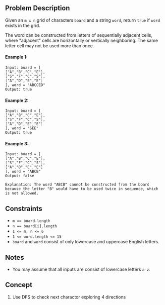 ## Problem Description

Given an `m x n` grid of characters `board` and a string `word`, return `true` if `word` exists in the grid.

The word can be constructed from letters of sequentially adjacent cells, where "adjacent" cells are horizontally or vertically neighboring. The same letter cell may not be used more than once.

#### Example 1:
```plaintext
Input: board = [
["A","B","C","E"],
["S","F","C","S"],
["A","D","E","E"]
], word = "ABCCED"
Output: true
```
#### Example 2:
```plaintext
Input: board = [
["A","B","C","E"],
["S","F","C","S"],
["A","D","E","E"]
], word = "SEE"
Output: true
```
#### Example 3:
```plaintext
Input: board = [
["A","B","C","E"],
["S","F","C","S"],
["A","D","E","E"]
], word = "ABCB"
Output: false

Explanation: The word "ABCB" cannot be constructed from the board because the letter "B" would have to be used twice in sequence, which is not allowed.
```
## Constraints

- `m == board.length`
- `n == board[i].length`
- `1 <= m, n <= 6`
- `1 <= word.length <= 15`
- `board` and `word` consist of only lowercase and uppercase English letters.

## Notes

- You may assume that all inputs are consist of lowercase letters `a-z`.

## Concept
1. Use DFS to check next charactor exploring 4 directions
